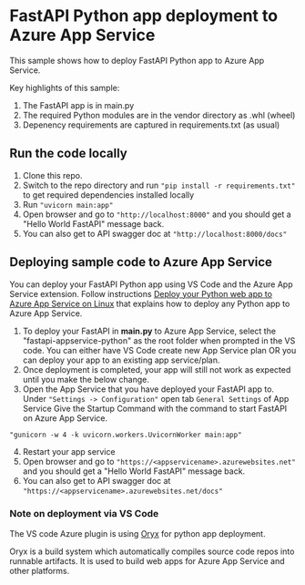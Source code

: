 # FastAPI Python app deployment to Azure App Service

This sample shows how to deploy FastAPI Python app to Azure App Service.

Key highlights of this sample:
1. The FastAPI app is in main.py
2. The required Python modules are in the vendor directory as .whl (wheel)
3. Depenency requirements are captured in requirements.txt (as usual)


## Run the code locally

1. Clone this repo. 
2. Switch to the repo directory and run `"pip install -r requirements.txt"` to get required dependencies installed locally
3. Run `"uvicorn main:app"`
4. Open browser and go to `"http://localhost:8000"` and you should get a "Hello World FastAPI" message back.
5. You can also get to API swagger doc at `"http://localhost:8000/docs"`


## Deploying sample code to Azure App Service
You can deploy your FastAPI Python app using VS Code and the Azure App Service extension. Follow instructions [Deploy your Python web app to Azure App Service on Linux](https://docs.microsoft.com/en-us/azure/developer/python/tutorial-deploy-app-service-on-linux-05) that explains how to deploy any Python app to Azure App Service. 

1. To deploy your FastAPI in **main.py** to Azure App Service, select the "fastapi-appservice-python" as the root folder when prompted in the VS code. You can either have VS Code create new App Service plan OR you can deploy your app to an existing app service/plan.
2. Once deployment is completed, your app will still not work as expected until you make the below change.
3. Open the App Service that you have deployed your FastAPI app to. Under `"Settings -> Configuration"` open tab `General Settings` of App Service
Give the Startup Command with the command to start FastAPI on Azure App Service.

`"gunicorn -w 4 -k uvicorn.workers.UvicornWorker main:app"`

4. Restart your app service
5. Open browser and go to `"https://<appservicename>.azurewebsites.net"` and you should get a "Hello World FastAPI" message back.
6. You can also get to API swagger doc at `"https://<appservicename>.azurewebsites.net/docs"`


### Note on deployment via VS Code

The VS code Azure plugin is using [Oryx](https://github.com/Microsoft/Oryx) for python app deployment.

Oryx is a build system which automatically compiles source code repos into runnable artifacts. It is used to build web apps for Azure App Service and other platforms.

